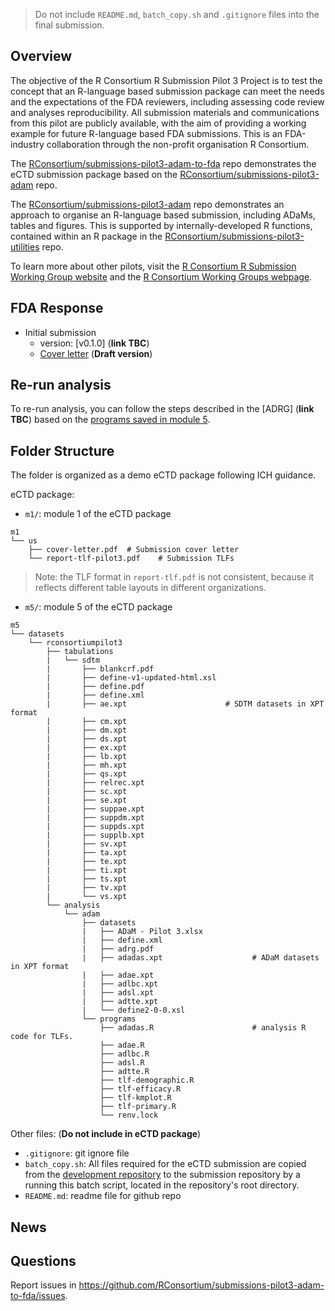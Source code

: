 > Do not include `README.md`, `batch_copy.sh` and `.gitignore` files into the final submission. 

## Overview

The objective of the R Consortium R Submission Pilot 3 Project is to 
test the concept that an R-language based submission package can meet 
the needs and the expectations of the FDA reviewers, 
including assessing code review and analyses reproducibility. 
All submission materials and communications from this pilot are publicly available, 
with the aim of providing a working example for future R-language based FDA submissions.
This is an FDA-industry collaboration through the non-profit organisation R Consortium.

The [RConsortium/submissions-pilot3-adam-to-fda](https://github.com/RConsortium/submissions-pilot3-adam-to-fda)
repo demonstrates the eCTD submission package based on the [RConsortium/submissions-pilot3-adam](https://github.com/RConsortium/submissions-pilot3-adam) repo.  

The [RConsortium/submissions-pilot3-adam](https://github.com/RConsortium/submissions-pilot3-adam) repo demonstrates an approach to organise an R-language based submission, including ADaMs, tables and figures. This is supported by internally-developed R functions, contained within an R package in the [RConsortium/submissions-pilot3-utilities](https://github.com/RConsortium/submissions-pilot3-utilities) repo.

To learn more about other pilots, visit the [R Consortium R Submission Working Group website](https://rconsortium.github.io/submissions-wg/) and the [R Consortium Working Groups webpage](https://www.r-consortium.org/all-projects/isc-working-groups).

## FDA Response 

- Initial submission
  + version: [v0.1.0] (**link TBC**)
  + [Cover letter](https://github.com/RConsortium/submissions-pilot3-adam-to-fda/blob/main/m1/us/cover-letter.pdf) (**Draft version**)
  
## Re-run analysis 

To re-run analysis, you can follow the steps described in the 
[ADRG] (**link TBC**) based on the 
[programs saved in module 5](https://github.com/RConsortium/submissions-pilot3-adam-to-fda/tree/main/m5/datasets/rconsortiumpilot1/analysis/adam/programs). 

## Folder Structure 

The folder is organized as a demo eCTD package following ICH guidance. 

eCTD package: 

- `m1/`: module 1 of the eCTD package

```
m1
└── us
    ├── cover-letter.pdf  # Submission cover letter
    └── report-tlf-pilot3.pdf    # Submission TLFs 
```

> Note: the TLF format in `report-tlf.pdf` is not consistent, 
> because it reflects different table layouts in different organizations. 

- `m5/`: module 5 of the eCTD package

```
m5
└── datasets
    └── rconsortiumpilot3
        ├── tabulations
        |   └── sdtm
        |       ├── blankcrf.pdf
        |       ├── define-v1-updated-html.xsl
        |       ├── define.pdf
        |       ├── define.xml
        |       ├── ae.xpt                      # SDTM datasets in XPT format
        |       ├── cm.xpt
        |       ├── dm.xpt
        |       ├── ds.xpt
        |       ├── ex.xpt
        |       ├── lb.xpt
        |       ├── mh.xpt
        |       ├── qs.xpt
        |       ├── relrec.xpt
        |       ├── sc.xpt
        |       ├── se.xpt
        |       ├── suppae.xpt
        |       ├── suppdm.xpt
        |       ├── suppds.xpt
        |       ├── supplb.xpt
        |       ├── sv.xpt
        |       ├── ta.xpt
        |       ├── te.xpt
        |       ├── ti.xpt
        |       ├── ts.xpt
        |       ├── tv.xpt
        |       └── vs.xpt
        └── analysis
            └── adam
                ├── datasets
                |   ├── ADaM - Pilot 3.xlsx
                |   ├── define.xml
                |   ├── adrg.pdf
                |   ├── adadas.xpt                    # ADaM datasets in XPT format
                |   ├── adae.xpt
                |   ├── adlbc.xpt
                |   ├── adsl.xpt
                |   ├── adtte.xpt
                |   └── define2-0-0.xsl
                └── programs
                    ├── adadas.R                      # analysis R code for TLFs.   
                    ├── adae.R
                    ├── adlbc.R
                    ├── adsl.R
                    ├── adtte.R
                    ├── tlf-demographic.R
                    ├── tlf-efficacy.R
                    ├── tlf-kmplot.R
                    ├── tlf-primary.R
                    └── renv.lock
```
Other files: (**Do not include in eCTD package**)

- `.gitignore`: git ignore file
- `batch_copy.sh`: All files required for the eCTD submission are copied from the [development repository](https://github.com/RConsortium/submissions-pilot3-adam) to the submission repository by a running this batch script, located in the repository's root directory.
- `README.md`: readme file for github repo

## News

## Questions 

Report issues in <https://github.com/RConsortium/submissions-pilot3-adam-to-fda/issues>.
